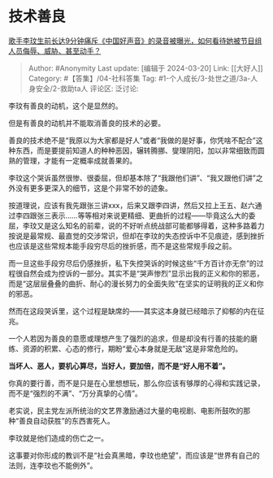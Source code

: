 # 技术善良
[歌手李玟生前长达9分钟痛斥《中国好声音》的录音被曝光，如何看待她被节目组人员侮辱、威胁、甚至动手？](https://www.zhihu.com/question/617806253/answer/3170678645)

> Author: #Anonymity
> Last update: [编辑于 2024-03-20]
> Link: [[大好人]]
> Category:  #【答集】/04-社科答集
> Tag: #1-个人成长/3-处世之道/3a-人身安全/2-救助ta人
> 评论区:
> 泛讨论:

李玟有善良的动机，这个是显然的。

但是有善良的动机并不能取消善良的技术的必要。

善良的技术绝不是“我原以为大家都是好人”或者“我做的是好事，你凭啥不配合”这种东西，而是要提前知道人的种种恶因，辗转腾挪、燮理阴阳，加以非常细致而圆熟的管理，才能有一定概率成就善果的。

李玟这个哭诉虽然很惨、很委屈，但却基本除了“我跟他们讲”、“我又跟他们讲”之外没有更多更深入的细节，这是个非常不妙的迹象。

按道理说，应该有我先跟张三讲xxx，后来又跟李四讲，然后又拉上王五、赵六通过李四跟张三表示……等等相对来说更精细、更曲折的过程——毕竟这么大的委屈，李玟又是这么知名的前辈，说的不好听点统战部可能都够得着，这种多路着力按说是最常规、最直觉的交涉常识，但却在李玟的失态控诉中不见痕迹，感到挫折也应该是这些常规本能手段穷尽后的挫折感，而不是这些常规手段之前。

而一旦这些手段穷尽后仍感挫折，私下失控哭诉的时候这些“千方百计亦无奈”的过程很自然会成为控诉的一部分。其实不是“哭声惨烈”显示出我的正义和你的邪恶，而是“这层层叠叠的曲折、耐心的漫长努力的全面失败”在坚实的证明我的正义和你的邪恶。

然而在这段哭诉里，这个过程是缺席的——其实这本身就已经暗示了抑郁的内在征兆。

一个人若因为善良的意愿或理想产生了强烈的追求，但是却没有行善的技能的磨练、资源的积累、心态的修行，期盼“爱心本身就是无敌”这是非常危险的。

**当坏人、恶人，要机心算尽，当好人，要加倍，而不是“好人用不着”。**

你真的要行善，而不是只是在心里想想玩，那么你应该有够厚的心得和实践记录，而不是“强烈的不满”、“万分真挚的心情”。

老实说，民主党左派所统治的文艺界激励通过大量的电视剧、电影所鼓吹的那种“善良自动获胜”的东西害死人。

李玟就是他们造成的伤亡之一。

这事要对你形成的教训不是“社会真黑暗，李玟也绝望”，而应该是“世界有自己的法则，连李玟也不能例外”。
